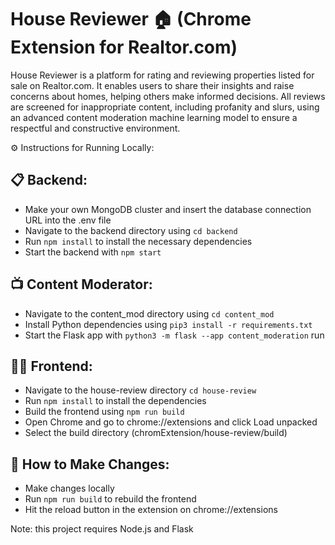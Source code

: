 # House Reviewer 🏠 (Chrome Extension for Realtor.com) 
House Reviewer is a platform for rating and reviewing properties listed for sale on Realtor.com. It enables users to share their insights and raise concerns about homes, helping others make informed decisions. All reviews are screened for inappropriate content, including profanity and slurs, using an advanced content moderation machine learning model to ensure a respectful and constructive environment.

⚙️ Instructions for Running Locally:

## 📋 Backend:
* Make your own MongoDB cluster and insert the database connection URL into the .env file 
* Navigate to the backend directory using `cd backend`
* Run `npm install` to install the necessary dependencies
* Start the backend with `npm start`

## 📺 Content Moderator:
* Navigate to the content_mod directory using `cd content_mod`
* Install Python dependencies using `pip3 install -r requirements.txt`
* Start the Flask app with `python3 -m flask --app content_moderation` run

## 👩‍💻 Frontend:
* Navigate to the house-review directory `cd house-review`
* Run `npm install` to install the dependencies
* Build the frontend using `npm run build`
* Open Chrome and go to chrome://extensions and click Load unpacked
* Select the build directory (chromExtension/house-review/build)

## 🔄 How to Make Changes:
* Make changes locally
* Run `npm run build` to rebuild the frontend
* Hit the reload button in the extension on chrome://extensions

Note: this project requires Node.js and Flask



